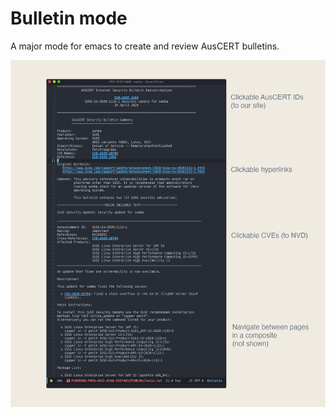 # Bulletin mode

A major mode for emacs to create and review AusCERT bulletins.

![An annotated screenshot demonstrating features: clickable AusCERT IDs, clickable hyperlinks, clickable CVEs, and page navigation in composites](screenshot.png)
